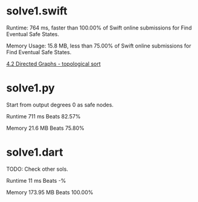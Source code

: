 # solve1.swift

Runtime: 764 ms, faster than 100.00% of Swift online submissions for Find Eventual Safe States.

Memory Usage: 15.8 MB, less than 75.00% of Swift online submissions for Find Eventual Safe States.

[4.2 Directed Graphs - topological sort](https://algs4.cs.princeton.edu/lectures/keynote/42DirectedGraphs-2x2.pdf)

# solve1.py

Start from output degrees 0 as safe nodes.

Runtime 711 ms Beats 82.57%

Memory 21.6 MB Beats 75.80%

# solve1.dart

TODO: Check other sols.

Runtime 11 ms Beats -%

Memory 173.95 MB Beats 100.00%

